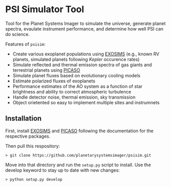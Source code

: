 # PSI Simulator Tool

Tool for the Planet Systems Imager to simulate the universe, generate planet spectra, evaulate instrument performance, and determine how well PSI can do science. 

Features of `psisim`:

  * Create various exoplanet populations using [EXOSIMS](https://github.com/dsavransky/EXOSIMS) (e.g., known RV planets, simulated planets following *Kepler* occurence rates)
  * Simulate reflected and thermal emission spectra of gas giants and terrestrial planets using [PICASO](https://github.com/natashabatalha/picaso)
  * Simulate planet fluxes based on evolutionary cooling models
  * Estimate polarized fluxes of exoplanets
  * Performance estimates of the AO system as a function of star brightness and ability to correct atmospheric turbulence
  * Handle detector noise, thermal emission, sky transmission
  * Object orietented so easy to implement multiple sites and instrumnets


## Installation
First, install [EXOSIMS](https://github.com/dsavransky/EXOSIMS) and [PICASO](https://github.com/natashabatalha/picaso) following the documentation for the respective packages.

Then pull this respository:
```
> git clone https://github.com/planetarysystemsimager/psisim.git
```
Move into that directory and run the `setup.py` script to install. Use the develop keyword to stay up to date with new changes:
```
> python setup.py develop
```
